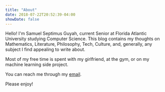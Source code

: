 ```yaml
---
title: "About"
date: 2018-07-22T20:52:39-04:00
showDate: false
---
```


Hello! I'm Samuel Septimus Guyah, current Senior at Florida Atlantic University studying Computer Science. This blog contains my thoughts on Mathematics, Literature, Philosophy, Tech, Culture, and, generally, any subject I find appealing to write about.

Most of my free time is spent with my girlfriend, at the gym, or on my machine learning side project. 

You can reach me through my [email](mailto:sguyah2015@fau.edu).

Please enjoy!